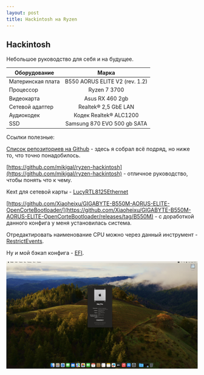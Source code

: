 ```yaml
---
layout: post
title: Hackintosh на Ryzen
---
```


## Hackintosh

Небольшое руководство для себя и на будущее.

| Оборудование      | Марка                          |
| ----------------- |:------------------------------:|
| Материнская плата | B550 AORUS ELITE V2 (rev. 1.2) |
| Процессор         | Ryzen 7 3700                   |
| Видеокарта        | Asus RX 460 2gb                |
| Сетевой адаптер   | Realtek® 2,5 GbE LAN           |
| Аудиокодек        | Кодек Realtek® ALC1200         |
| SSD               | Samsung 870 EVO 500 gb SATA    |

Ссылки полезные:

[Список репозиториев на Github](https://github.com/stars/OlegBezverhii/lists/hackintosh) - здесь я собрал всё подряд, но ниже то, что точно понадобилось.

[https://github.com/mikigal/ryzen-hackintosh](https://github.com/mikigal/ryzen-hackintosh) - отличное руководство, чтобы понять что к чему.

Kext для сетевой карты - [LucyRTL8125Ethernet](https://github.com/Mieze/LucyRTL8125Ethernet)

[https://github.com/Xiaoheixu/GIGABYTE-B550M-AORUS-ELITE-OpenCorteBootloader/](https://github.com/Xiaoheixu/GIGABYTE-B550M-AORUS-ELITE-OpenCorteBootloader/releases/tag/B550M) - с доработкой данного конфига у меня установилась система.

Отредактировать наименование CPU можно через данный инструмент - [RestrictEvents](https://github.com/acidanthera/RestrictEvents).

Ну и мой бэкап конфига -  [EFI](https://github.com/OlegBezverhii/olegbezverhii.github.io/tree/master/macos).

![Installed](/assets/images/macos/macos.jpg "Installed")


